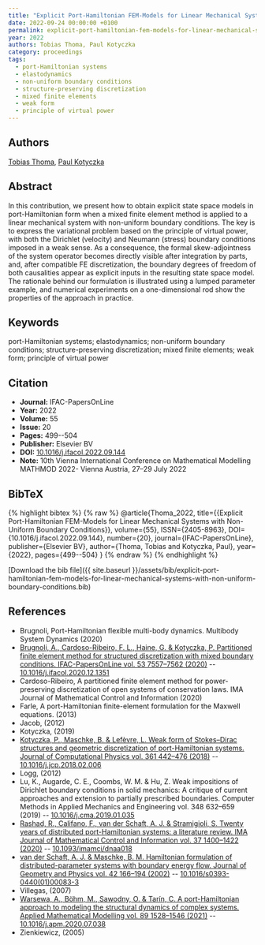 ```yaml
---
title: "Explicit Port-Hamiltonian FEM-Models for Linear Mechanical Systems with Non-Uniform Boundary Conditions"
date: 2022-09-24 00:00:00 +0100
permalink: explicit-port-hamiltonian-fem-models-for-linear-mechanical-systems-with-non-uniform-boundary-conditions
year: 2022
authors: Tobias Thoma, Paul Kotyczka
category: proceedings
tags:
  - port-Hamiltonian systems
  - elastodynamics
  - non-uniform boundary conditions
  - structure-preserving discretization
  - mixed finite elements
  - weak form
  - principle of virtual power
---
```

 
## Authors
[Tobias Thoma](authors/tobias-thoma), [Paul Kotyczka](authors/paul-kotyczka)
 
## Abstract
In this contribution, we present how to obtain explicit state space models in port-Hamiltonian form when a mixed finite element method is applied to a linear mechanical system with non-uniform boundary conditions. The key is to express the variational problem based on the principle of virtual power, with both the Dirichlet (velocity) and Neumann (stress) boundary conditions imposed in a weak sense. As a consequence, the formal skew-adjointness of the system operator becomes directly visible after integration by parts, and, after compatible FE discretization, the boundary degrees of freedom of both causalities appear as explicit inputs in the resulting state space model. The rationale behind our formulation is illustrated using a lumped parameter example, and numerical experiments on a one-dimensional rod show the properties of the approach in practice.
 
## Keywords
port-Hamiltonian systems; elastodynamics; non-uniform boundary conditions; structure-preserving discretization; mixed finite elements; weak form; principle of virtual power
 
## Citation
- **Journal:** IFAC-PapersOnLine
- **Year:** 2022
- **Volume:** 55
- **Issue:** 20
- **Pages:** 499--504
- **Publisher:** Elsevier BV
- **DOI:** [10.1016/j.ifacol.2022.09.144](https://doi.org/10.1016/j.ifacol.2022.09.144)
- **Note:** 10th Vienna International Conference on Mathematical Modelling MATHMOD 2022- Vienna Austria, 27–29 July 2022
 
## BibTeX
{% highlight bibtex %}
{% raw %}
@article{Thoma_2022,
  title={{Explicit Port-Hamiltonian FEM-Models for Linear Mechanical Systems with Non-Uniform Boundary Conditions}},
  volume={55},
  ISSN={2405-8963},
  DOI={10.1016/j.ifacol.2022.09.144},
  number={20},
  journal={IFAC-PapersOnLine},
  publisher={Elsevier BV},
  author={Thoma, Tobias and Kotyczka, Paul},
  year={2022},
  pages={499--504}
}
{% endraw %}
{% endhighlight %}
 
[Download the bib file]({{ site.baseurl }}/assets/bib/explicit-port-hamiltonian-fem-models-for-linear-mechanical-systems-with-non-uniform-boundary-conditions.bib)
 
## References
- Brugnoli, Port-Hamiltonian flexible multi-body dynamics. Multibody System Dynamics (2020)
- [Brugnoli, A., Cardoso-Ribeiro, F. L., Haine, G. & Kotyczka, P. Partitioned finite element method for structured discretization with mixed boundary conditions. IFAC-PapersOnLine vol. 53 7557–7562 (2020)](partitioned-finite-element-method-for-structured-discretization-with-mixed-boundary-conditions) -- [10.1016/j.ifacol.2020.12.1351](https://doi.org/10.1016/j.ifacol.2020.12.1351)
- Cardoso-Ribeiro, A partitioned finite element method for power-preserving discretization of open systems of conservation laws. IMA Journal of Mathematical Control and Information (2020)
- Farle, A port-Hamiltonian finite-element formulation for the Maxwell equations. (2013)
- Jacob, (2012)
- Kotyczka, (2019)
- [Kotyczka, P., Maschke, B. & Lefèvre, L. Weak form of Stokes–Dirac structures and geometric discretization of port-Hamiltonian systems. Journal of Computational Physics vol. 361 442–476 (2018)](weak-form-of-stokes-dirac-structures-and-geometric-discretization-of-port-hamiltonian-systems) -- [10.1016/j.jcp.2018.02.006](https://doi.org/10.1016/j.jcp.2018.02.006)
- Logg, (2012)
- Lu, K., Augarde, C. E., Coombs, W. M. & Hu, Z. Weak impositions of Dirichlet boundary conditions in solid mechanics: A critique of current approaches and extension to partially prescribed boundaries. Computer Methods in Applied Mechanics and Engineering vol. 348 632–659 (2019) -- [10.1016/j.cma.2019.01.035](https://doi.org/10.1016/j.cma.2019.01.035)
- [Rashad, R., Califano, F., van der Schaft, A. J. & Stramigioli, S. Twenty years of distributed port-Hamiltonian systems: a literature review. IMA Journal of Mathematical Control and Information vol. 37 1400–1422 (2020)](twenty-years-of-distributed-port-hamiltonian-systems-a-literature-review) -- [10.1093/imamci/dnaa018](https://doi.org/10.1093/imamci/dnaa018)
- [van der Schaft, A. J. & Maschke, B. M. Hamiltonian formulation of distributed-parameter systems with boundary energy flow. Journal of Geometry and Physics vol. 42 166–194 (2002)](hamiltonian-formulation-of-distributed-parameter-systems-with-boundary-energy-flow) -- [10.1016/s0393-0440(01)00083-3](https://doi.org/10.1016/s0393-0440(01)00083-3)
- Villegas, (2007)
- [Warsewa, A., Böhm, M., Sawodny, O. & Tarín, C. A port-Hamiltonian approach to modeling the structural dynamics of complex systems. Applied Mathematical Modelling vol. 89 1528–1546 (2021)](a-port-hamiltonian-approach-to-modeling-the-structural-dynamics-of-complex-systems) -- [10.1016/j.apm.2020.07.038](https://doi.org/10.1016/j.apm.2020.07.038)
- Zienkiewicz, (2005)

